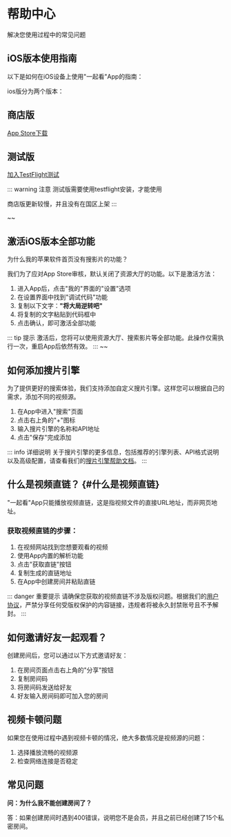 # 帮助中心

解决您使用过程中的常见问题

## iOS版本使用指南

以下是如何在iOS设备上使用"一起看"App的指南：

ios版分为两个版本：

## 商店版
[App Store下载](https://apps.apple.com/us/app/一起看-异地同步观影神器/id6742242273)


## 测试版
[加入TestFlight测试](https://testflight.apple.com/join/xk6vZNpD) 





::: warning 注意
测试版需要使用testflight安装，才能使用

商店版更新较慢，并且没有在国区上架
:::


~~
## 激活iOS版本全部功能

为什么我的苹果软件首页没有搜影片的功能？

我们为了应对App Store审核，默认关闭了资源大厅的功能。以下是激活方法：

1. 进入App后，点击"我的"界面的"设置"选项
2. 在设置界面中找到"调试代码"功能
3. 复制以下文字：**"将大局逆转吧"**
4. 将复制的文字粘贴到代码框中
5. 点击确认，即可激活全部功能

::: tip 提示
激活后，您将可以使用资源大厅、搜索影片等全部功能。此操作仅需执行一次，重启App后依然有效。
:::
~~


## 如何添加搜片引擎

为了提供更好的搜索体验，我们支持添加自定义搜片引擎。这样您可以根据自己的需求，添加不同的视频源。

1. 在App中进入"搜索"页面
2. 点击右上角的"+"图标
3. 输入搜片引擎的名称和API地址
4. 点击"保存"完成添加

::: info 详细说明
关于搜片引擎的更多信息，包括推荐的引擎列表、API格式说明以及高级配置，请查看我们的[搜片引擎帮助文档](search_engine_help.md)。
:::

## 什么是视频直链？ {#什么是视频直链}

"一起看"App只能播放视频直链，这是指视频文件的直接URL地址，而非网页地址。

### 获取视频直链的步骤：

1. 在视频网站找到您想要观看的视频
2. 使用App内置的解析功能
3. 点击"获取直链"按钮
4. 复制生成的直链地址
5. 在App中创建房间并粘贴直链

::: danger 重要提示
请确保您获取的视频直链不涉及版权问题。根据我们的[用户协议](terms.md)，严禁分享任何受版权保护的内容链接，违规者将被永久封禁账号且不予解封。
:::

## 如何邀请好友一起观看？

创建房间后，您可以通过以下方式邀请好友：

1. 在房间页面点击右上角的"分享"按钮
2. 复制房间码
3. 将房间码发送给好友
4. 好友输入房间码即可加入您的房间

## 视频卡顿问题

如果您在使用过程中遇到视频卡顿的情况，绝大多数情况是视频源的问题：

1. 选择播放流畅的视频源
2. 检查网络连接是否稳定

## 常见问题

**问：为什么我不能创建房间了？**

答：如果创建房间时遇到400错误，说明您不是会员，并且之前已经创建了15个私密房间。
